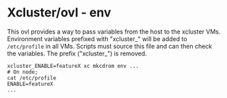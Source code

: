 # Xcluster/ovl - env

This ovl provides a way to pass variables from the host to the
xcluster VMs. Environment variables prefixed with "xcluster_" will be
added to `/etc/profile` in all VMs. Scripts must source this file and
can then check the variables. The prefix ("xcluster_") is removed.

```
xcluster_ENABLE=featureX xc mkcdrom env ...
# On node;
cat /etc/profile
ENABLE=featureX
...
```


